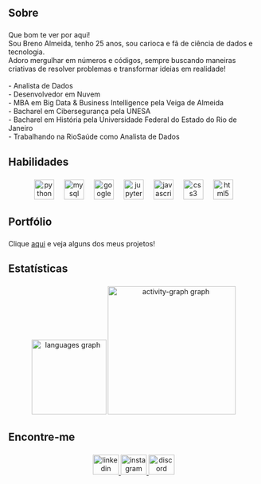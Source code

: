 <h2 align="left">Sobre</h2>

###

<p align="left">Que bom te ver por aqui! <br>Sou Breno Almeida, tenho 25 anos, sou carioca e fã de ciência de dados e tecnologia. <br>Adoro mergulhar em números e códigos, sempre buscando maneiras criativas de resolver problemas e transformar ideias em realidade!<br><br>- Analista de Dados <br>- Desenvolvedor em Nuvem<br>- MBA em Big Data & Business Intelligence pela Veiga de Almeida<br>- Bacharel em Cibersegurança pela UNESA<br>- Bacharel em História pela Universidade Federal do Estado do Rio de Janeiro<br>- Trabalhando na RioSaúde como Analista de Dados</p>

###

<h2 align="left">Habilidades</h2>

###

<div align="center">
  <img src="https://cdn.jsdelivr.net/gh/devicons/devicon/icons/python/python-original.svg" height="40" alt="python logo"  />
  <img width="12" />
  <img src="https://cdn.jsdelivr.net/gh/devicons/devicon/icons/mysql/mysql-original.svg" height="40" alt="mysql logo"  />
  <img width="12" />
  <img src="https://cdn.jsdelivr.net/gh/devicons/devicon/icons/googlecloud/googlecloud-original.svg" height="40" alt="googlecloud logo"  />
  <img width="12" />
  <img src="https://cdn.jsdelivr.net/gh/devicons/devicon/icons/jupyter/jupyter-original-wordmark.svg" height="40" alt="jupyter logo"  />
  <img width="12" />
  <img src="https://cdn.jsdelivr.net/gh/devicons/devicon/icons/javascript/javascript-plain.svg" height="40" alt="javascript logo"  />
  <img width="12" />
  <img src="https://cdn.jsdelivr.net/gh/devicons/devicon/icons/css3/css3-original.svg" height="40" alt="css3 logo"  />
  <img width="12" />
  <img src="https://cdn.jsdelivr.net/gh/devicons/devicon/icons/html5/html5-original.svg" height="40" alt="html5 logo"  />
</div>

###

<h2 align="left">Portfólio</h2>

###

<p align="left">Clique <a href="https://brenorial.github.io/portfoliobrial.github.io" target="_blank">aqui</a> e veja alguns dos meus projetos!</p>

###

<h2 align="left">Estatísticas</h2>

###

<div align="center">
  <img src="https://github-readme-stats.vercel.app/api/top-langs?username=brenorial&locale=en&hide_title=false&layout=compact&card_width=320&langs_count=5&theme=react&hide_border=true&order=2" height="150" alt="languages graph"  />
  <img src="https://github-readme-activity-graph.vercel.app/graph?username=brenorial&radius=16&theme=tokyo-night&area=true&order=5&hide_border=true&hide_title=false&bg_color=20232a&point=9496AF&line=00c0f3&title_color=00c0f3&color=00c0f3" height="257" alt="activity-graph graph"  />
</div>

###

<h2 align="left">Encontre-me</h2>

###

<div align="center">
  <a href="https://www.linkedin.com/in/breno-ribeiro-almeida/" target="_blank">
    <img src="https://raw.githubusercontent.com/maurodesouza/profile-readme-generator/master/src/assets/icons/social/linkedin/default.svg" width="52" height="40" alt="linkedin logo"  />
  </a>
  <a href="https://www.instagram.com/rialbreno/" target="_blank">
    <img src="https://raw.githubusercontent.com/maurodesouza/profile-readme-generator/master/src/assets/icons/social/instagram/default.svg" width="52" height="40" alt="instagram logo"  />
  </a>
  <img src="https://raw.githubusercontent.com/maurodesouza/profile-readme-generator/master/src/assets/icons/social/discord/default.svg" width="52" height="40" alt="discord logo"  />
</div>

###

